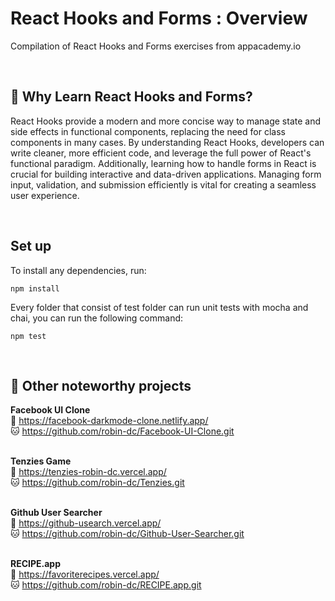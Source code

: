 # React Hooks and Forms : Overview
Compilation of React Hooks and Forms exercises from appacademy.io

<br>

## 📍 Why Learn React Hooks and Forms?

React Hooks provide a modern and more concise way to manage state and side effects in functional components, replacing the need for class components in many cases. By understanding React Hooks, developers can write cleaner, more efficient code, and leverage the full power of React's functional paradigm. Additionally, learning how to handle forms in React is crucial for building interactive and data-driven applications. Managing form input, validation, and submission efficiently is vital for creating a seamless user experience.

<br>

## Set up

To install any dependencies, run:

```shell
npm install
```

Every folder that consist of test folder can run unit tests with mocha and chai, you can run the following command:

```shell
npm test
```

<br>

## 📝 Other noteworthy projects

<strong>Facebook UI Clone</strong><br>
🔗 https://facebook-darkmode-clone.netlify.app/<br>
🐱 https://github.com/robin-dc/Facebook-UI-Clone.git<br><br>

<strong>Tenzies Game</strong><br>
🔗 https://tenzies-robin-dc.vercel.app/ <br>
🐱 https://github.com/robin-dc/Tenzies.git<br><br>

<strong>Github User Searcher</strong><br>
🔗 https://github-usearch.vercel.app/ <br>
🐱 https://github.com/robin-dc/Github-User-Searcher.git<br><br>

<strong>RECIPE.app</strong><br>
🔗 https://favoriterecipes.vercel.app/ <br>
🐱 https://github.com/robin-dc/RECIPE.app.git<br><br>


